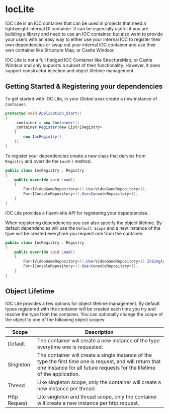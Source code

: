 IocLite
=======

IOC Lite is an IOC container that can be used in projects that need a lightweight internal DI container. It can be
especially useful if you are building a library and need to use an IOC container, but also want to provide your users
with an easy way to either use your internal IOC to register their own dependencies or swap out your internal IOC 
container and use their own container like Structure Map, or Castle Windsor.

IOC Lite is not a full fledged IOC Container like StructureMap, or Castle Windsor and only supports a subset of their
functionality. However, it does support constructor injection and object lifetime management.

## Getting Started & Registering your dependencies

To get started with IOC Lite, in your *Global.asax* create a new instance of `Container`.

``` c#
protected void Application_Start()
{
    _container = new Container();
    _container.Register(new List<IRegistry>
    {
        new IocRegistry()
    });
}
```

To register your dependencies create a new class that dervies from `Registry` and override the `Load()` method.

``` c#
public class IocRegistry : Registry
{
    public override void Load()
    {
        For<IVideoGameRepository>().Use<VideoGameRepository>();
        For<IConsoleRepository>().Use<ConsoleRepository>();
    }
}
```

IOC Lite provides a fluent-stle API for registering your dependencies.

When registering dependencies you can also specify the object lifetime. 
By default dependencies will use the `Default Scope` and a new instance of the type will be created everytime
you request one from the container.

``` c#
public class IocRegistry : Registry
{
    public override void Load()
    {
        For<IVideoGameRepository>().Use<VideoGameRepository>().InSingletonScope();
        For<IConsoleRepository>().Use<ConsoleRepository>();
    }
}
```



## Object Lifetime

IOC Lite provides a few options for object lifetime management. By default types registered with the container will
be created each time you try and resolve the type from the container. You can optionally change the scope of the object
to one of the following object scopes:

| Scope         | Description                |
| ------------- | -------------------------- |
| Default       | The container will create a new instance of the type everytime one is requested. |
| Singleton     | The container will create a single instance of the type the first time one is request, and will return that one instance for all future requests for the lifetime of the application. |
| Thread        | Like singleton scope, only the container will create a new instance per thread.
| Http Request  | Lite singleton and thread scope, only the container will create a new instance per http request. |

